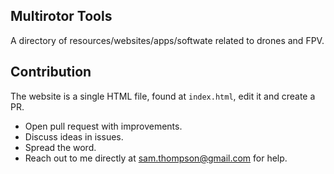 ## Multirotor Tools

A directory of resources/websites/apps/softwate related to drones and FPV.

## Contribution

The website is a single HTML file, found at `index.html`, edit it and create a PR.

- Open pull request with improvements.
- Discuss ideas in issues.
- Spread the word.
- Reach out to me directly at sam.thompson@gmail.com for help.

